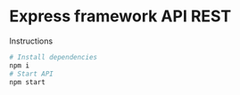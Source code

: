 # Express framework API REST 

Instructions
```bash
# Install dependencies
npm i
# Start API
npm start
```